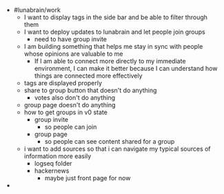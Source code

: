 - #lunabrain/work
	- I want to display tags in the side bar and be able to filter through them
	- I want to deploy updates to lunabrain and let people join groups
		- need to have group invite
	- I am building something that helps me stay in sync with people whose opinions are valuable to me
		- If I am able to connect more directly to my immediate environment, I can make it better because I can understand how things are connected more effectively
	- tags are displayed properly
	- share to group button that doesn't do anything
		- votes also don't do anything
	- group page doesn't do anything
	- how to get groups in v0 state
		- group invite
			- so people can join
		- group page
			- so people can see content shared for a group
	- i want to add sources so that i can navigate my typical sources of information more easily
		- logseq folder
		- hackernews
			- maybe just front page for now
-
